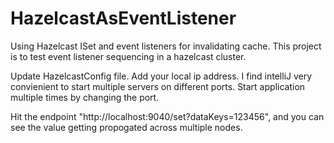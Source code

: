 # HazelcastAsEventListener
Using Hazelcast ISet and event listeners for invalidating cache.
This project is to test event listener sequencing in a hazelcast cluster.

Update HazelcastConfig file. Add your local ip address.
I find intelliJ very convienient to start multiple servers on different ports. Start application multiple times by changing the port.

Hit the endpoint "http://localhost:9040/set?dataKeys=123456", and you can see the value getting propogated across multiple nodes.
